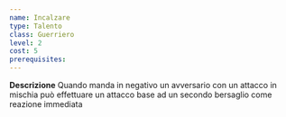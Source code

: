 ```yaml
---
name: Incalzare
type: Talento
class: Guerriero
level: 2
cost: 5
prerequisites: 
---
```


**Descrizione**
Quando manda in negativo un avversario con un attacco in mischia può effettuare
un attacco base ad un secondo bersaglio come reazione immediata